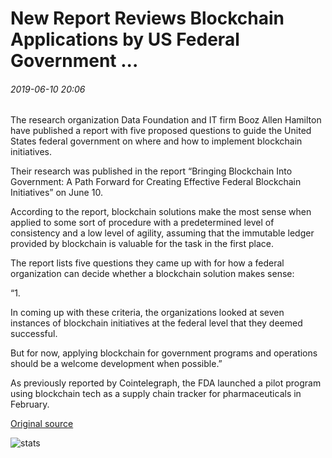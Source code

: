 # New Report Reviews Blockchain Applications by US Federal Government ...

###### 2019-06-10 20:06

The research organization Data Foundation and IT firm Booz Allen Hamilton have published a report with five proposed questions to guide the United States federal government on where and how to implement blockchain initiatives.

Their research was published in the report “Bringing Blockchain Into Government: A Path Forward for Creating Effective Federal Blockchain Initiatives” on June 10.

According to the report, blockchain solutions make the most sense when applied to some sort of procedure with a predetermined level of consistency and a low level of agility, assuming that the immutable ledger provided by blockchain is valuable for the task in the first place.

The report lists five questions they came up with for how a federal organization can decide whether a blockchain solution makes sense:

“1.

In coming up with these criteria, the organizations looked at seven instances of blockchain initiatives at the federal level that they deemed successful.

But for now, applying blockchain for government programs and operations should be a welcome development when possible.”

As previously reported by Cointelegraph, the FDA launched a pilot program using blockchain tech as a supply chain tracker for pharmaceuticals in February.

[Original source](https://cointelegraph.com/news/new-report-reviews-blockchain-applications-by-us-federal-government)

![stats](https://c.statcounter.com/11760860/0/a89fa40b/1/ "stats")